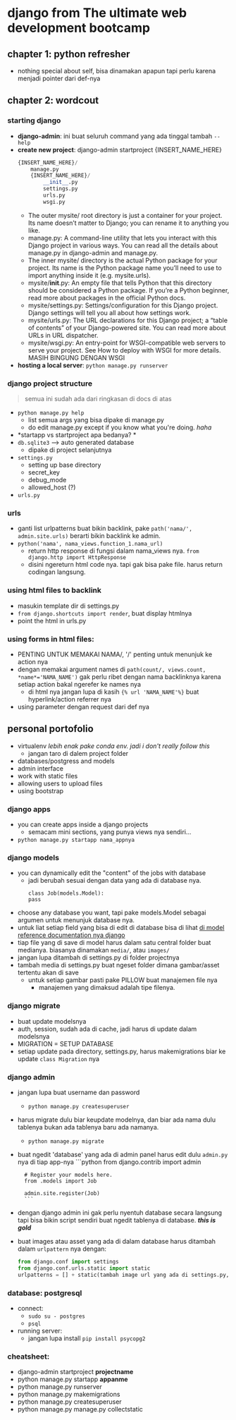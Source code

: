 # django from The ultimate web development bootcamp 


## chapter 1: python refresher 
- nothing special about self, bisa dinamakan apapun tapi perlu karena menjadi pointer dari def-nya 

## chapter 2: wordcout
### starting django
- **django-admin**: ini buat seluruh command yang ada tinggal tambah `--help`
- **create new project**: django-admin startproject {INSERT_NAME_HERE}
    ```python 
    {INSERT_NAME_HERE}/
        manage.py
        {INSERT_NAME_HERE}/
            __init__.py
            settings.py
            urls.py
            wsgi.py
    ```
    - The outer mysite/ root directory is just a container for your project. Its name doesn’t matter to Django; you can rename it to anything you like.
    - manage.py: A command-line utility that lets you interact with this Django project in various ways. You can read all the details about manage.py in django-admin and manage.py.
    - The inner mysite/ directory is the actual Python package for your project. Its name is the Python package name you’ll need to use to import anything inside it (e.g. mysite.urls).
    - mysite/__init__.py: An empty file that tells Python that this directory should be considered a Python package. If you’re a Python beginner, read more about packages in the official Python docs.
    - mysite/settings.py: Settings/configuration for this Django project. Django settings will tell you all about how settings work.
    - mysite/urls.py: The URL declarations for this Django project; a “table of contents” of your Django-powered site. You can read more about URLs in URL dispatcher.
    - mysite/wsgi.py: An entry-point for WSGI-compatible web servers to serve your project. See How to deploy with WSGI for more details. MASIH BINGUNG DENGAN WSGI
- **hosting a local server**: `python manage.py runserver`

### django project structure 
> semua ini sudah ada dari ringkasan di docs di atas
- `python manage.py help` 
    - list semua args yang bisa dipake di manage.py
    - do edit manage.py except if you know what you're doing. *haha*
- *startapp vs startproject apa bedanya? *
- `db.sqlite3` --> auto generated database
    - dipake di project selanjutnya
- `settings.py`
    - setting up base directory 
    - secret_key
    - debug_mode
    - allowed_host (?)
- `urls.py`

### urls
- ganti list urlpatterns buat bikin backlink, pake `path('nama/', admin.site.urls)` berarti bikin backlink ke admin. 
- `python('nama', nama_views.function_1.nama_url)`
    -  return http response di fungsi dalam nama_views nya. 
        `from django.http import HttpResponse`
    - disini ngereturn html code nya. tapi gak bisa pake file. harus return codingan langsung. 

### using html files to backlink
- masukin template dir di settings.py
- `from django.shortcuts import render`, buat display htmlnya
- point the html in urls.py

### using forms in html files: 
- PENTING UNTUK MEMAKAI NAMA/, '/' penting untuk menunjuk ke action nya 
- dengan memakai argument names di `path(count/, views.count, *name*='NAMA_NAME')` gak perlu ribet dengan nama backlinknya karena setiap action bakal ngerefer ke names nya
    - di html nya jangan lupa di kasih `{% url 'NAMA_NAME'%}` buat hyperlink/action referrer nya
- using parameter dengan request dari def nya 


## personal portofolio 
- virtualenv *lebih enak pake conda env. jadi i don't really follow this*
  - jangan taro di dalem project folder
- databases/postgress and models
- admin interface
- work with static files
- allowing users to upload files 
- using bootstrap 

### django apps
- you can create apps inside a django projects
  - semacam mini sections, yang punya views nya sendiri...
- `python manage.py startapp nama_appnya` 

### django models
- you can dynamically edit the "content" of the jobs with database
  - jadi berubah sesuai dengan data yang ada di database nya. 
    ```python: 
    class Job(models.Model):
    pass
    ```
- choose any database you want, tapi pake models.Model sebagai argumen untuk menunjuk database nya.  
- untuk liat setiap field yang bisa di edit di database bisa di lihat [di model reference documentation nya django](https://docs.djangoproject.com/en/2.1/topics/db/models/)
- tiap file yang di save di model harus dalam satu central folder buat medianya. biasanya dinamakan `media/`, atau `images/`
- jangan lupa ditambah di settings.py di folder projectnya
- tambah media di settings.py buat ngeset folder dimana gambar/asset tertentu akan di save
    - untuk setiap gambar pasti pake PILLOW buat manajemen file nya
        - manajemen yang dimaksud adalah tipe filenya. 

### django migrate
- buat update modelsnya
- auth, session, sudah ada di cache, jadi harus di update dalam modelsnya 
- MIGRATION = SETUP DATABASE
- setiap update pada directory, settings.py, harus makemigrations biar ke update `class Migration` nya

### django admin 
- jangan lupa buat username dan password 
    - `python manage.py createsuperuser` 
- harus migrate dulu biar keupdate modelnya, dan biar ada nama dulu tablenya bukan ada tablenya baru ada namanya. 
    - `python manage.py migrate` 
- buat ngedit 'database' yang ada di admin panel harus edit dulu `admin.py` nya di tiap app-nya
        ```python 
        from django.contrib import admin

        # Register your models here.
        from .models import Job 

        admin.site.register(Job)
        ```
- dengan django admin ini gak perlu nyentuh database secara langsung tapi bisa bikin script sendiri buat ngedit tablenya di database. ***this is gold***
- buat images atau asset yang ada di dalam database harus ditambah dalam `urlpattern` nya dengan: 
    ```python 
    from django.conf import settings
    from django.conf.urls.static import static
    urlpatterns = [] + static(tambah image url yang ada di settings.py, document_root=media_root)
    ```

### database: postgresql 
- connect: 
    - `sudo su - postgres`
    - `psql` 
- running server: 
    - jangan lupa install `pip install psycopg2` 

### cheatsheet: 
- django-admin startproject **projectname**
- python manage.py startapp **appanme**
- python manage.py runserver
- python manage.py makemigrations
- python manage.py createsuperuser 
- python manage.py manage.py collectstatic